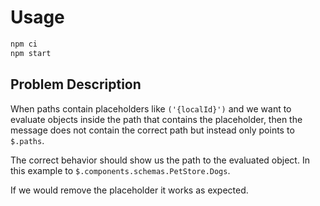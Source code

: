 # Usage

```sh
npm ci
npm start
```

## Problem Description

When paths contain placeholders like `('{localId}')` and we want to evaluate objects inside the path that contains the placeholder, then the message does not contain the correct path but instead only points to `$.paths`.

The correct behavior should show us the path to the evaluated object.
In this example to `$.components.schemas.PetStore.Dogs`.

If we would remove the placeholder it works as expected.
